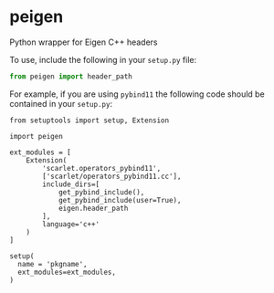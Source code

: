 # peigen
Python wrapper for Eigen C++ headers

To use, include the following in your `setup.py` file:

```python
from peigen import header_path
```

For example, if you are using `pybind11` the following code should be contained in your `setup.py`:

```
from setuptools import setup, Extension

import peigen

ext_modules = [
    Extension(
        'scarlet.operators_pybind11',
        ['scarlet/operators_pybind11.cc'],
        include_dirs=[
            get_pybind_include(),
            get_pybind_include(user=True),
            eigen.header_path
        ],
        language='c++'
    )
]

setup(
  name = 'pkgname',
  ext_modules=ext_modules,
)
```
